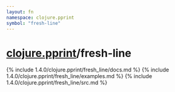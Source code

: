 ```yaml
---
layout: fn
namespace: clojure.pprint
symbol: "fresh-line"
---
```


# [clojure.pprint](../)/fresh-line

{% include 1.4.0/clojure.pprint/fresh_line/docs.md %}
{% include 1.4.0/clojure.pprint/fresh_line/examples.md %}
{% include 1.4.0/clojure.pprint/fresh_line/src.md %}

